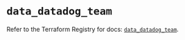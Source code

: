 # `data_datadog_team`

Refer to the Terraform Registry for docs: [`data_datadog_team`](https://registry.terraform.io/providers/datadog/datadog/3.75.0/docs/data-sources/team).
